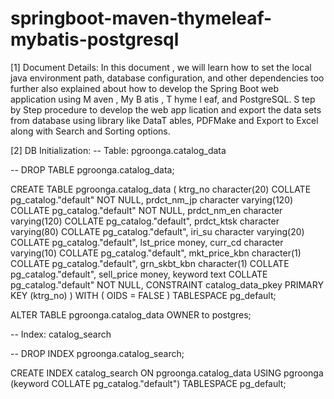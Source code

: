 # springboot-maven-thymeleaf-mybatis-postgresql

[1] Document Details:
In this document , we will learn how to set the local java environment path, database
configuration, and other dependencies too further also explained about how to
develop the Spring Boot web application using M aven , My B atis , T hyme l eaf, and
PostgreSQL.
S tep by Step procedure to develop the web app lication and export the data sets
from database using library like DataT ables, PDFMake and Export to Excel along with
Search and Sorting options.

[2] DB Initialization:
-- Table: pgroonga.catalog_data

-- DROP TABLE pgroonga.catalog_data;

CREATE TABLE pgroonga.catalog_data
(
    ktrg_no character(20) COLLATE pg_catalog."default" NOT NULL,
    prdct_nm_jp character varying(120) COLLATE pg_catalog."default" NOT NULL,
    prdct_nm_en character varying(120) COLLATE pg_catalog."default",
    prdct_ktsk character varying(80) COLLATE pg_catalog."default",
    iri_su character varying(20) COLLATE pg_catalog."default",
    lst_price money,
    curr_cd character varying(10) COLLATE pg_catalog."default",
    mkt_price_kbn character(1) COLLATE pg_catalog."default",
    grn_skbt_kbn character(1) COLLATE pg_catalog."default",
    sell_price money,
    keyword text COLLATE pg_catalog."default" NOT NULL,
    CONSTRAINT catalog_data_pkey PRIMARY KEY (ktrg_no)
)
WITH (
    OIDS = FALSE
)
TABLESPACE pg_default;

ALTER TABLE pgroonga.catalog_data
    OWNER to postgres;

-- Index: catalog_search

-- DROP INDEX pgroonga.catalog_search;

CREATE INDEX catalog_search
    ON pgroonga.catalog_data USING pgroonga
    (keyword COLLATE pg_catalog."default")
    TABLESPACE pg_default;

